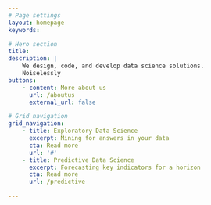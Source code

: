 ```yaml
---
# Page settings
layout: homepage
keywords:

# Hero section
title: 
description: |
    We design, code, and develop data science solutions.                                                          
    Noiselessly
buttons:
    - content: More about us
      url: /aboutus
      external_url: false

# Grid navigation
grid_navigation:
    - title: Exploratory Data Science
      excerpt: Mining for answers in your data
      cta: Read more
      url: '#'      
    - title: Predictive Data Science
      excerpt: Forecasting key indicators for a horizon
      cta: Read more
      url: /predictive
      
---
```

